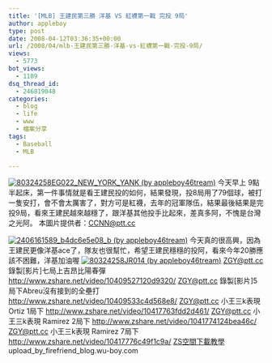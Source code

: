 ```yaml
---
title: '[MLB] 王建民第三勝 洋基 VS 紅襪第一戰 完投 9局'
author: appleboy
type: post
date: 2008-04-12T03:36:35+00:00
url: /2008/04/mlb-王建民第三勝-洋基-vs-紅襪第一戰-完投-9局/
views:
  - 5773
bot_views:
  - 1109
dsq_thread_id:
  - 246819048
categories:
  - blog
  - life
  - www
  - 檔案分享
tags:
  - Baseball
  - MLB

---
```

[<img src="https://i0.wp.com/farm4.static.flickr.com/3242/2406526693_91ccfafaea.jpg?resize=500%2C362&#038;ssl=1" title="80324258EG022_NEW_YORK_YANK (by appleboy46tream)" alt="80324258EG022_NEW_YORK_YANK (by appleboy46tream)" data-recalc-dims="1" />][1] 今天早上 9點半起床，第一件事情就是看王建民投的如何，結果發現，投8局用了79個球，被打一隻安打，會不會太厲害了，對方可是紅襪，去年的冠軍隊伍，結果最後結果是完投9局，看來王建民越來越穩了，跟洋基其他投手比起來，差真多阿，不愧是台灣之光阿。 <!--more--> 本圖片提供者：CCNN@ptt.cc 

[<img src="https://i2.wp.com/farm4.static.flickr.com/3115/2406203315_a3fc21ed36.jpg?resize=500%2C375&#038;ssl=1" title="2406161589_b4dc6e5e08_b (by appleboy46tream)" alt="2406161589_b4dc6e5e08_b (by appleboy46tream)" data-recalc-dims="1" />][2] 今天真的很高興，因為王建民更像洋基ace了，隊友也很幫忙，希望王建民穩穩的投阿，看來今年20勝應該不困難，洋基加油喔 [<img src="https://i1.wp.com/farm3.static.flickr.com/2391/2407383850_765709f582.jpg?resize=500%2C338&#038;ssl=1" title="80324258JR014 (by appleboy46tream)" alt="80324258JR014 (by appleboy46tream)" data-recalc-dims="1" />][3] ZGY@ptt.cc 錄製[影片]七局上吉昂比陽春彈 <http://www.zshare.net/video/10409527120d9320/> ZGY@ptt.cc 錄製[影片]5局下Abreu沒有接到的全壘打 <http://www.zshare.net/video/10409533c4d568e8/> ZGY@ptt.cc 小王三k表現 Ortiz 1局下 <http://www.zshare.net/video/10417763fdd2d461/> ZGY@ptt.cc 小王三k表現 Ramirez 2局下 <http://www.zshare.net/video/1041774124bea46c/> ZGY@ptt.cc 小王三k表現 Ramirez 7局下 <http://www.zshare.net/video/10417776c49f1c9a/> [ZS空間下載教學][4] upload\_by\_firefriend_blog.wu-boy.com

 [1]: https://www.flickr.com/photos/appleboy/2406526693/ "80324258EG022_NEW_YORK_YANK (by appleboy46tream)"
 [2]: https://www.flickr.com/photos/appleboy/2406203315/ "2406161589_b4dc6e5e08_b (by appleboy46tream)"
 [3]: https://www.flickr.com/photos/appleboy/2407383850/ "80324258JR014 (by appleboy46tream)"
 [4]: http://blog.wu-boy.com/2008/04/12/173/